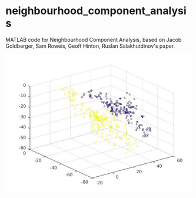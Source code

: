 # neighbourhood_component_analysis
MATLAB code for Neighbourhood Component Analysis, based on Jacob Goldberger, Sam Roweis, Geoff Hinton, Ruslan Salakhutdinov's paper.

![image](res.jpg)


